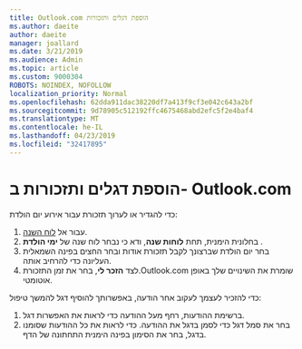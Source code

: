 ```yaml
---
title: Outlook.com הוספת דגלים ותזכורות
ms.author: daeite
author: daeite
manager: joallard
ms.date: 3/21/2019
ms.audience: Admin
ms.topic: article
ms.custom: 9000304
ROBOTS: NOINDEX, NOFOLLOW
localization_priority: Normal
ms.openlocfilehash: 62dda911dac38220df7a413f9cf3e042c643a2bf
ms.sourcegitcommit: 9d78905c512192ffc4675468abd2efc5f2e4baf4
ms.translationtype: MT
ms.contentlocale: he-IL
ms.lasthandoff: 04/23/2019
ms.locfileid: "32417895"
---
```

# <a name="adding-flags-and-reminders-in-outlookcom"></a>הוספת דגלים ותזכורות ב- Outlook.com

כדי להגדיר או לערוך תזכורת עבור אירוע יום הולדת:

1. עבור אל [לוח השנה](https://outlook.live.com/calendar/).
1. בחלונית הימנית, תחת **לוחות שנה**, ודא כי נבחר לוח שנה של **ימי הולדת** .
1. בחר יום הולדת שברצונך לקבל תזכורת אודות ובחר החצים בפינה השמאלית העליונה כדי להרחיב אותה.
1. לצד **הזכר לי**, בחר את זמן התזכורת.Outlook.com שומרת את השינויים שלך באופן אוטומטי.

כדי להזכיר לעצמך לעקוב אחר הודעה, באפשרותך להוסיף דגל להמשך טיפול:

1. ברשימת ההודעות, רחף מעל ההודעה כדי לראות את האפשרות דגל.
1. בחר את סמל דגל כדי לסמן בדגל את ההודעה. כדי לראות את כל ההודעות שסומנו בדגל, בחר את הסימון בפינה הימנית התחתונה של הדף.